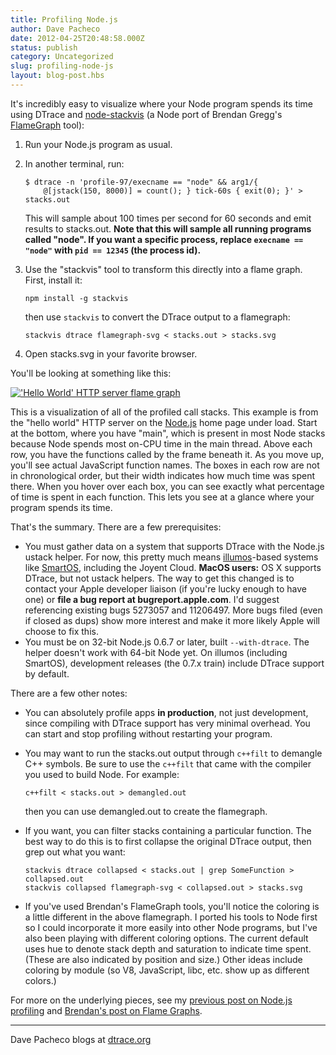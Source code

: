 ```yaml
---
title: Profiling Node.js
author: Dave Pacheco
date: 2012-04-25T20:48:58.000Z
status: publish
category: Uncategorized
slug: profiling-node-js
layout: blog-post.hbs
---
```


It's incredibly easy to visualize where your Node program spends its time using DTrace and [node-stackvis](https://github.com/davepacheco/node-stackvis) (a Node port of Brendan Gregg's [FlameGraph](https://github.com/brendangregg/FlameGraph/) tool):

1. Run your Node.js program as usual.
2. In another terminal, run:

    ```
    $ dtrace -n 'profile-97/execname == "node" && arg1/{
        @[jstack(150, 8000)] = count(); } tick-60s { exit(0); }' > stacks.out
    ```

    This will sample about 100 times per second for 60 seconds and emit results to stacks.out. **Note that this will sample all running programs called "node". If you want a specific process, replace `execname == "node"` with `pid == 12345` (the process id).**
3. Use the "stackvis" tool to transform this directly into a flame graph. First, install it:

    ```
    npm install -g stackvis
    ```

    then use `stackvis` to convert the DTrace output to a flamegraph:

    ```
    stackvis dtrace flamegraph-svg < stacks.out > stacks.svg
    ```

4. Open stacks.svg in your favorite browser.

You'll be looking at something like this:

[!['Hello World' HTTP server flame graph](https://cs.brown.edu/people/dapachec/helloworld.svg)](https://cs.brown.edu/people/dapachec/helloworld.svg)

This is a visualization of all of the profiled call stacks. This example is from the "hello world" HTTP server on the [Node.js](https://nodejs.org/) home page under load. Start at the bottom, where you have "main", which is present in most Node stacks because Node spends most on-CPU time in the main thread. Above each row, you have the functions called by the frame beneath it. As you move up, you'll see actual JavaScript function names. The boxes in each row are not in chronological order, but their width indicates how much time was spent there. When you hover over each box, you can see exactly what percentage of time is spent in each function. This lets you see at a glance where your program spends its time.

That's the summary. There are a few prerequisites:

* You must gather data on a system that supports DTrace with the Node.js ustack helper. For now, this pretty much means [illumos](http://illumos.org/)\-based systems like [SmartOS](http://smartos.org/), including the Joyent Cloud. **MacOS users:** OS X supports DTrace, but not ustack helpers. The way to get this changed is to contact your Apple developer liaison (if you're lucky enough to have one) or **file a bug report at bugreport.apple.com**. I'd suggest referencing existing bugs 5273057 and 11206497. More bugs filed (even if closed as dups) show more interest and make it more likely Apple will choose to fix this.
* You must be on 32-bit Node.js 0.6.7 or later, built `--with-dtrace`. The helper doesn't work with 64-bit Node yet. On illumos (including SmartOS), development releases (the 0.7.x train) include DTrace support by default.

There are a few other notes:

* You can absolutely profile apps **in production**, not just development, since compiling with DTrace support has very minimal overhead. You can start and stop profiling without restarting your program.
* You may want to run the stacks.out output through `c++filt` to demangle C++ symbols. Be sure to use the `c++filt` that came with the compiler you used to build Node. For example:

    ```
    c++filt < stacks.out > demangled.out
    ```

    then you can use demangled.out to create the flamegraph.
* If you want, you can filter stacks containing a particular function. The best way to do this is to first collapse the original DTrace output, then grep out what you want:

    ```
    stackvis dtrace collapsed < stacks.out | grep SomeFunction > collapsed.out
    stackvis collapsed flamegraph-svg < collapsed.out > stacks.svg
    ```

* If you've used Brendan's FlameGraph tools, you'll notice the coloring is a little different in the above flamegraph. I ported his tools to Node first so I could incorporate it more easily into other Node programs, but I've also been playing with different coloring options. The current default uses hue to denote stack depth and saturation to indicate time spent. (These are also indicated by position and size.) Other ideas include coloring by module (so V8, JavaScript, libc, etc. show up as different colors.)

For more on the underlying pieces, see my [previous post on Node.js profiling](http://dtrace.org/blogs/dap/2012/01/05/where-does-your-node-program-spend-its-time/) and [Brendan's post on Flame Graphs](http://dtrace.org/blogs/brendan/2011/12/16/flame-graphs/).

---

Dave Pacheco blogs at [dtrace.org](http://dtrace.org/blogs/dap)
